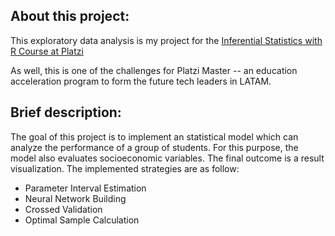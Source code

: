 <h2> About this project: </h2>

This exploratory data analysis is my project for the [Inferential Statistics with R Course at Platzi](https://platzi.com/clases/estadistica-inferencial/)

As well, this is one of the challenges for Platzi Master -- an education acceleration program to form the future tech leaders in LATAM.

<h2> Brief description: </h2>

The goal of this project is to implement an statistical model which can analyze the performance of a group of students. For this purpose, the model also evaluates socioeconomic variables. The final outcome is a result visualization. The implemented strategies are as follow:

- Parameter Interval Estimation
- Neural Network Building
- Crossed Validation
- Optimal Sample Calculation

